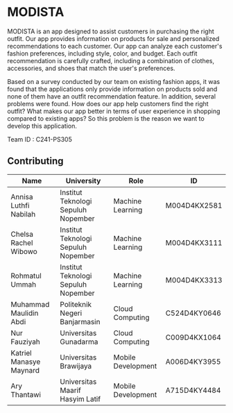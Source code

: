 # MODISTA 
MODISTA is an app designed to assist customers in purchasing the right outfit. Our app provides information on products for sale and personalized recommendations to each customer. Our app can analyze each customer's fashion preferences, including style, color, and budget. Each outfit recommendation is carefully crafted, including a combination of clothes, accessories, and shoes that match the user's preferences. 

Based on a survey conducted by our team on existing fashion apps, it was found that the applications only provide information on products sold and none of them have an outfit recommendation feature. In addition, several problems were found. How does our app help customers find the right outfit? What makes our app better in terms of user experience in shopping compared to existing apps? So this problem is the reason we want to develop this application.

Team ID : C241-PS305
## Contributing
| Name | University | Role | ID |
| ------ | ------ |------ |-------|
| Annisa Luthfi Nabilah | Institut Teknologi Sepuluh Nopember |Machine Learning|M004D4KX2581|
| Chelsa Rachel Wibowo | Institut Teknologi Sepuluh Nopember |Machine Learning|M004D4KX3111|
| Rohmatul Ummah | Institut Teknologi Sepuluh Nopember |Machine Learning|M004D4KX3313|
| Muhammad Maulidin Abdi | Politeknik Negeri Banjarmasin |Cloud Computing|C524D4KY0646|
| Nur Fauziyah | Universitas Gunadarma |Cloud Computing|C009D4KX1064 |
| Katriel Manasye Maynard | Universitas Brawijaya |Mobile Development|A006D4KY3955 |
| Ary Thantawi | Universitas Maarif Hasyim Latif |Mobile Development|A715D4KY4484 |





